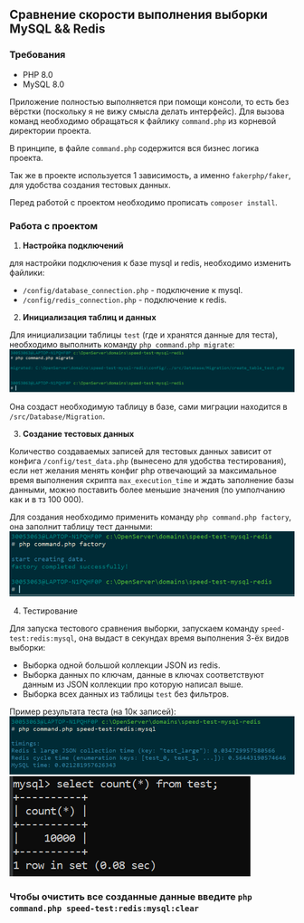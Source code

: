 ## Сравнение скорости выполнения выборки MySQL && Redis

### Требования
- PHP 8.0
- MySQL 8.0

Приложение полностью выполняется при помощи консоли, то есть без вёрстки (поскольку я не вижу смысла делать интерфейс).
Для вызова команд необходимо обращаться к файлику `command.php` из корневой директории проекта.

В принципе, в файле `command.php` содержится вся бизнес логика проекта.

Так же в проекте используется 1 зависимость, а именно `fakerphp/faker`, для удобства создания тестовых данных.

Перед работой с проектом необходимо прописать `composer install`.
### Работа с проектом

1. **Настройка подключений**

для настройки подключения к базе mysql и redis, необходимо изменить файлики:
- `/config/database_connection.php` - подключение к mysql.
- `/config/redis_connection.php` - подключение к redis.


2. **Инициализация таблиц и данных**

Для инициализации таблицы `test` (где и хранятся данные для теста), необходимо выполнить команду `php command.php migrate`:
![img.png](img.png)

Она создаст необходимую таблицу в базе, сами миграции находится в `/src/Database/Migration`.

3. **Создание тестовых данных**

Количество создаваемых записей для тестовых данных зависит от конфига `/config/test_data.php` (вынесено для удобства тестирования),
если нет желания менять конфиг php отвечающий за максимальное время выполнения скрипта `max_execution_time` и ждать заполнение
базы данными, можно поставить более меньшие значения (по умполчанию как и в тз 100 000).

Для создания необходимо применить команду `php command.php factory`, она заполнит таблицу тест данными:
![img_1.png](img_1.png)

4. Тестирование

Для запуска тестового сравнения выборки, запускаем команду `speed-test:redis:mysql`, она выдаст в секундах время выполнения
3-ёх видов выборки:
- Выборка одной большой коллекции JSON из redis.
- Выборка данных по ключам, данные в ключах соответствуют данным из JSON коллекции про которую написал выше.
- Выборка всех данных из таблицы `test` без фильтров.

Пример результата теста (на 10к записей):
![img_2.png](img_2.png)
![img_3.png](img_3.png)

### Чтобы очистить все созданные данные введите `php command.php speed-test:redis:mysql:clear`